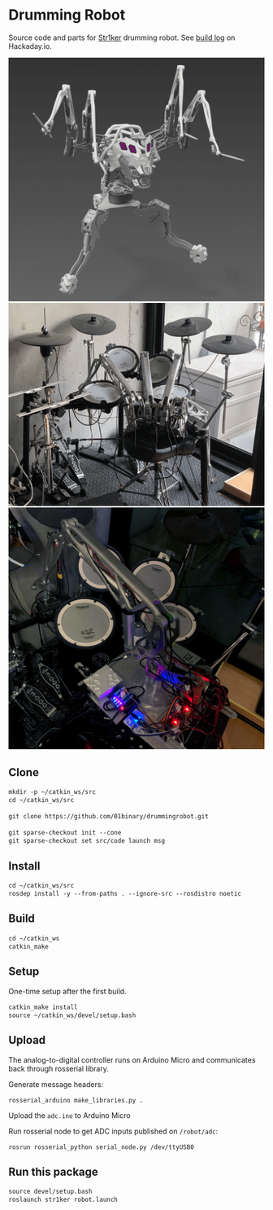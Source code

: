# Drumming Robot

Source code and parts for [Str1ker](https://www.01binary.us/projects/drumming-robot/) drumming robot. See [build log](https://hackaday.io/project/171607-drumming-robot) on Hackaday.io.

![body](./doc/readme/body.png)
![arms](./doc/readme/arms.png)
![wiring](./doc/readme/wiring.jpeg)

## Clone

```
mkdir -p ~/catkin_ws/src
cd ~/catkin_ws/src

git clone https://github.com/01binary/drummingrobot.git

git sparse-checkout init --cone
git sparse-checkout set src/code launch msg
```

## Install

```
cd ~/catkin_ws/src
rosdep install -y --from-paths . --ignore-src --rosdistro noetic
```

## Build

```
cd ~/catkin_ws
catkin_make
```

## Setup

One-time setup after the first build.

```
catkin_make install
source ~/catkin_ws/devel/setup.bash
```

## Upload

The analog-to-digital controller runs on Arduino Micro and communicates back through rosserial library.

Generate message headers:

```
rosserial_arduino make_libraries.py .
```

Upload the `adc.ino` to Arduino Micro

Run rosserial node to get ADC inputs published on `/robot/adc`:

```
rosrun rosserial_python serial_node.py /dev/ttyUSB0
```

## Run this package

```
source devel/setup.bash
roslaunch str1ker robot.launch
```
